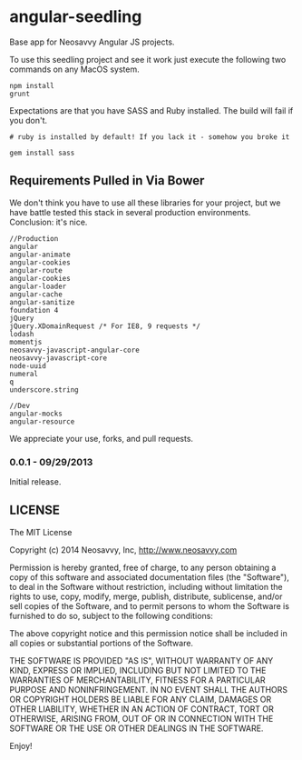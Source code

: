 angular-seedling
================

Base app for Neosavvy Angular JS projects. 

To use this seedling project and see it work just execute the following two commands
on any MacOS system.

```
npm install
grunt
```

Expectations are that you have SASS and Ruby installed. The build will fail if you don't.

    # ruby is installed by default! If you lack it - somehow you broke it

```
gem install sass
```

## Requirements Pulled in Via Bower

We don't think you have to use all these libraries for your project, but we have battle tested this stack in several production environments. Conclusion: it's nice.

```
//Production
angular
angular-animate
angular-cookies
angular-route
angular-cookies
angular-loader
angular-cache
angular-sanitize
foundation 4
jQuery
jQuery.XDomainRequest /* For IE8, 9 requests */
lodash
momentjs
neosavvy-javascript-angular-core
neosavvy-javascript-core
node-uuid
numeral
q
underscore.string

//Dev
angular-mocks
angular-resource
```

We appreciate your use, forks, and pull requests.


### 0.0.1 - 09/29/2013

Initial release.

## LICENSE

The MIT License

Copyright (c) 2014 Neosavvy, Inc, http://www.neosavvy.com

Permission is hereby granted, free of charge, to any person obtaining a copy
of this software and associated documentation files (the "Software"), to deal
in the Software without restriction, including without limitation the rights
to use, copy, modify, merge, publish, distribute, sublicense, and/or sell
copies of the Software, and to permit persons to whom the Software is
furnished to do so, subject to the following conditions:

The above copyright notice and this permission notice shall be included in
all copies or substantial portions of the Software.

THE SOFTWARE IS PROVIDED "AS IS", WITHOUT WARRANTY OF ANY KIND, EXPRESS OR
IMPLIED, INCLUDING BUT NOT LIMITED TO THE WARRANTIES OF MERCHANTABILITY,
FITNESS FOR A PARTICULAR PURPOSE AND NONINFRINGEMENT. IN NO EVENT SHALL THE
AUTHORS OR COPYRIGHT HOLDERS BE LIABLE FOR ANY CLAIM, DAMAGES OR OTHER
LIABILITY, WHETHER IN AN ACTION OF CONTRACT, TORT OR OTHERWISE, ARISING FROM,
OUT OF OR IN CONNECTION WITH THE SOFTWARE OR THE USE OR OTHER DEALINGS IN
THE SOFTWARE.

Enjoy!